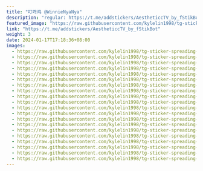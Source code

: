 ```yaml
---
title: "叮咚鸡 @WinnieNyaNya"
description: "regular: https://t.me/addstickers/AestheticcTV_by_fStikBot"
featured_image: "https://raw.githubusercontent.com/kylelin1998/tg-sticker-spreading-worldwide-images/main/img/f9c93449-bbaa-4e07-b424-9ca8517e83fa.jpg"
link: "https://t.me/addstickers/AestheticcTV_by_fStikBot"
weight: 3
date: 2024-01-17T17:18:36+08:00
images:
  - https://raw.githubusercontent.com/kylelin1998/tg-sticker-spreading-worldwide-images/main/img/f9c93449-bbaa-4e07-b424-9ca8517e83fa.jpg
  - https://raw.githubusercontent.com/kylelin1998/tg-sticker-spreading-worldwide-images/main/img/f4e41010-d006-4d31-a39d-263eb8ee1c32.jpg
  - https://raw.githubusercontent.com/kylelin1998/tg-sticker-spreading-worldwide-images/main/img/5777aa94-c3bc-4368-a33e-d78aa94a5d78.jpg
  - https://raw.githubusercontent.com/kylelin1998/tg-sticker-spreading-worldwide-images/main/img/d01f258b-e900-4173-bb87-cdb9196f448b.jpg
  - https://raw.githubusercontent.com/kylelin1998/tg-sticker-spreading-worldwide-images/main/img/432e7de7-f398-4632-ac3f-3e33ca88522b.jpg
  - https://raw.githubusercontent.com/kylelin1998/tg-sticker-spreading-worldwide-images/main/img/5aa35655-06f0-4477-834b-69bae177997d.jpg
  - https://raw.githubusercontent.com/kylelin1998/tg-sticker-spreading-worldwide-images/main/img/6eae31c1-d63e-41d0-834a-d1b2b5e6238f.jpg
  - https://raw.githubusercontent.com/kylelin1998/tg-sticker-spreading-worldwide-images/main/img/9c959308-a25b-4916-b690-83bb259f0fb9.jpg
  - https://raw.githubusercontent.com/kylelin1998/tg-sticker-spreading-worldwide-images/main/img/074f863a-08c4-4ff3-bcaa-ed465b047a7c.jpg
  - https://raw.githubusercontent.com/kylelin1998/tg-sticker-spreading-worldwide-images/main/img/ca672548-3921-41fa-b1c9-bdd3151f4b10.jpg
  - https://raw.githubusercontent.com/kylelin1998/tg-sticker-spreading-worldwide-images/main/img/c261787b-0fb8-45e4-9e9f-ab1347e5fefa.jpg
  - https://raw.githubusercontent.com/kylelin1998/tg-sticker-spreading-worldwide-images/main/img/84872339-625c-46ae-96b6-db4b7c019141.jpg
  - https://raw.githubusercontent.com/kylelin1998/tg-sticker-spreading-worldwide-images/main/img/310fe87f-bd9b-45d3-aca2-e7e72d47132e.jpg
  - https://raw.githubusercontent.com/kylelin1998/tg-sticker-spreading-worldwide-images/main/img/ad8c5c83-7174-4bca-b2be-821c9661252c.jpg
  - https://raw.githubusercontent.com/kylelin1998/tg-sticker-spreading-worldwide-images/main/img/429d6021-5034-49fa-87fc-23d238be2111.jpg
  - https://raw.githubusercontent.com/kylelin1998/tg-sticker-spreading-worldwide-images/main/img/2c08d752-54b3-40e9-b5e1-dfc6226b4da7.jpg
  - https://raw.githubusercontent.com/kylelin1998/tg-sticker-spreading-worldwide-images/main/img/0f8ac95a-1476-4f9e-aaa5-01de416c79cf.jpg
  - https://raw.githubusercontent.com/kylelin1998/tg-sticker-spreading-worldwide-images/main/img/97617e0f-6023-4559-be8f-e7dcbf7b1ea8.jpg
  - https://raw.githubusercontent.com/kylelin1998/tg-sticker-spreading-worldwide-images/main/img/d3e2bde3-11f4-4471-8966-669633b57140.jpg
  - https://raw.githubusercontent.com/kylelin1998/tg-sticker-spreading-worldwide-images/main/img/18f3b0fb-7b4e-4043-ade0-7f431c2dcb47.jpg
---
```

